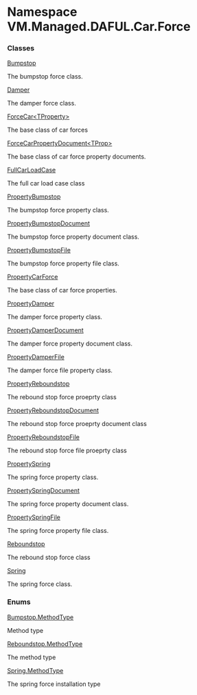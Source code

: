 # Namespace VM.Managed.DAFUL.Car.Force

### Classes

 [Bumpstop](VM.Managed.DAFUL.Car.Force.Bumpstop.md)

The bumpstop force class.

 [Damper](VM.Managed.DAFUL.Car.Force.Damper.md)

The damper force class.

 [ForceCar<TProperty\>](VM.Managed.DAFUL.Car.Force.ForceCar\-1.md)

The base class of car forces

 [ForceCarPropertyDocument<TProp\>](VM.Managed.DAFUL.Car.Force.ForceCarPropertyDocument\-1.md)

The base class of car force property documents.

 [FullCarLoadCase](VM.Managed.DAFUL.Car.Force.FullCarLoadCase.md)

The full car load case class

 [PropertyBumpstop](VM.Managed.DAFUL.Car.Force.PropertyBumpstop.md)

The bumpstop force property class.

 [PropertyBumpstopDocument](VM.Managed.DAFUL.Car.Force.PropertyBumpstopDocument.md)

The bumpstop force property document class.

 [PropertyBumpstopFile](VM.Managed.DAFUL.Car.Force.PropertyBumpstopFile.md)

The bumpstop force property file class.

 [PropertyCarForce](VM.Managed.DAFUL.Car.Force.PropertyCarForce.md)

The base class of car force properties.

 [PropertyDamper](VM.Managed.DAFUL.Car.Force.PropertyDamper.md)

The damper force property class.

 [PropertyDamperDocument](VM.Managed.DAFUL.Car.Force.PropertyDamperDocument.md)

The damper force property document class.

 [PropertyDamperFile](VM.Managed.DAFUL.Car.Force.PropertyDamperFile.md)

The damper force file property class.

 [PropertyReboundstop](VM.Managed.DAFUL.Car.Force.PropertyReboundstop.md)

The rebound stop force proeprty class

 [PropertyReboundstopDocument](VM.Managed.DAFUL.Car.Force.PropertyReboundstopDocument.md)

The rebound stop force proeprty document class

 [PropertyReboundstopFile](VM.Managed.DAFUL.Car.Force.PropertyReboundstopFile.md)

The rebound stop force file proeprty class

 [PropertySpring](VM.Managed.DAFUL.Car.Force.PropertySpring.md)

The spring force property class.

 [PropertySpringDocument](VM.Managed.DAFUL.Car.Force.PropertySpringDocument.md)

The spring force property document class.

 [PropertySpringFile](VM.Managed.DAFUL.Car.Force.PropertySpringFile.md)

The spring force property file class.

 [Reboundstop](VM.Managed.DAFUL.Car.Force.Reboundstop.md)

The rebound stop force class

 [Spring](VM.Managed.DAFUL.Car.Force.Spring.md)

The spring force class.

### Enums

 [Bumpstop.MethodType](VM.Managed.DAFUL.Car.Force.Bumpstop.MethodType.md)

Method type

 [Reboundstop.MethodType](VM.Managed.DAFUL.Car.Force.Reboundstop.MethodType.md)

The method type

 [Spring.MethodType](VM.Managed.DAFUL.Car.Force.Spring.MethodType.md)

The spring force installation type


